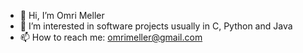 - 👋 Hi, I’m Omri Meller
- 👀 I’m interested in software projects usually in C, Python and Java
- 📫 How to reach me: omrimeller@gmail.com
